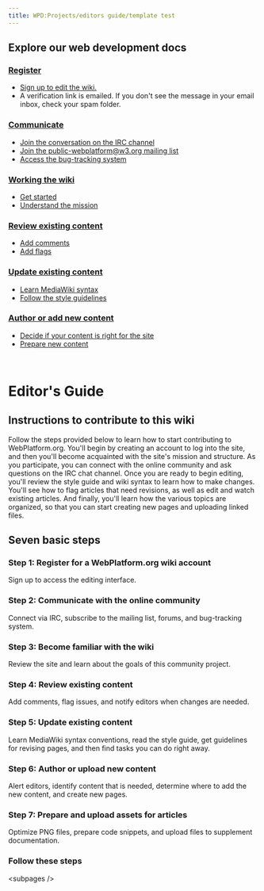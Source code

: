 ```yaml
---
title: WPD:Projects/editors guide/template test
---
```

<h2><span class="mw-headline" id="Explore_our_web_development_docs">Explore our web development docs</span></h2>
<div class="topic-container">
  <div class="long-topic">
      <div class="place-holder"></div>
      <div class="inner">
        <h3><span class="mw-headline" id="Register"><a href="/w/index.php?title=step_1_register_for_a_wiki_account&amp;action=edit&amp;redlink=1" class="new" title="step 1 register for a wiki account (page does not exist)"> Register</a></span></h3>
        <ul>
            <li><a rel="nofollow" class="external text" href="http://docs.webplatform.org/w/index.php?title=Special:UserLogin&amp;returnto=Main+Page">Sign up to edit the wiki.</a></li>
            <li>A verification link is emailed. If you don't see the message in your email inbox, check your spam folder.</li>
        </ul>
     </div>
  </div>
 <div class="long-topic"> 
     <div class="place-holder"></div>
    <div class="inner">
        <h3><span class="mw-headline" id="Communicate"><a href="/wiki/WPD:Editors_Guide/step_2_communicate_with_the_online_community" title="WPD:Editors Guide/step 2 communicate with the online community"> Communicate</a></span></h3>
            <ul>
            <li><a href="/wiki/WPD:Editors_Guide/step_2_communicate_with_the_online_community#Join_the_conversation_on_the_IRC_channel" title="WPD:Editors Guide/step 2 communicate with the online community">Join the conversation on the IRC channel</a></li>
            <li><a href="/wiki/WPD:Editors_Guide/step_2_communicate_with_the_online_community#Join_the_public-webplatform.40w3.org_mailing_list" title="WPD:Editors Guide/step 2 communicate with the online community">Join the public-webplatform@w3.org mailing list</a></li>
            <li><a href="/wiki/WPD:Editors_Guide/step_2_communicate_with_the_online_community#Access_the_bug-tracking_system" title="WPD:Editors Guide/step 2 communicate with the online community">Access the bug-tracking system</a></li>
        </ul>
     </div>
  </div>
 <div class="long-topic"> 
     <div class="place-holder"></div>
    <div class="inner">
        <h3><span class="mw-headline" id="Working_the_wiki"><a href="/wiki/WPD:Editors_Guide/step_3_become_familiar_with_the_wiki" title="WPD:Editors Guide/step 3 become familiar with the wiki">Working the wiki</a></span></h3>
            <ul>
            <li><a href="/wiki/WPD:Editors_Guide/step_3_become_familiar_with_the_wiki#If_you_can.27t_wait.2C_start_contributing_right_away" title="WPD:Editors Guide/step 3 become familiar with the wiki">Get started</a></li>
            <li><a href="/wiki/WPD:Editors_Guide/step_3_become_familiar_with_the_wiki#Understand_the_WebPlatform_project.27s_mission_and_policies" title="WPD:Editors Guide/step 3 become familiar with the wiki">Understand the mission</a></li>
        </ul>
     </div>
  </div>
<div class="clearfixboth"></div>
 <div class="long-topic"> 
     <div class="place-holder"></div>
    <div class="inner">
        <h3><span class="mw-headline" id="Review_existing_content"><a href="/wiki/WPD:Editors_Guide/step_4_review_existing_content" title="WPD:Editors Guide/step 4 review existing content">Review existing content</a></span></h3>
            <ul>
            <li><a href="/wiki/WPD:Editors_Guide/step_4_review_existing_content#IAdd_comments_to_sections" title="WPD:Editors Guide/step 4 review existing content">Add comments</a></li>
            <li><a href="/wiki/WPD:Editors_Guide/step_4_review_existing_content#How_to_add_a_flag" title="WPD:Editors Guide/step 4 review existing content">Add flags</a></li>
        </ul>
     </div>
  </div>
 <div class="long-topic"> 
     <div class="place-holder"></div>
    <div class="inner">
        <h3><span class="mw-headline" id="Update_existing_content"><a href="/wiki/WPD:Editors_Guide/step_5_update_existing_content" title="WPD:Editors Guide/step 5 update existing content">Update existing content</a></span></h3>
            <ul>
            <li><a href="/wiki/WPD:Editors_Guide/step_5_update_existing_content#Become_familiar_with_MediaWiki_syntax_conventions" title="WPD:Editors Guide/step 5 update existing content">Learn MediaWiki syntax</a></li>
            <li><a href="/wiki/WPD:Editors_Guide/step_5_update_existing_content#Follow_the_WebPlatform_style_guide" title="WPD:Editors Guide/step 5 update existing content">Follow the style guidelines</a></li>
        </ul>
     </div>
  </div>
 <div class="long-topic"> 
     <div class="place-holder"></div>
    <div class="inner">
        <h3><span class="mw-headline" id="Author_or_add_new_content"><a href="/wiki/WPD:Editors_Guide/step_6_author_or_upload_new_content" title="WPD:Editors Guide/step 6 author or upload new content">Author or add new content</a></span></h3>
            <ul>
            <li><a href="/wiki/WPD:Editors_Guide/step_6_author_or_upload_new_content#Determine_if_your_content_is_appropriate_to_add_to_this_wiki" title="WPD:Editors Guide/step 6 author or upload new content">Decide if your content is right for the site</a></li>
            <li><a href="/wiki/WPD:Editors_Guide/step_6_author_or_upload_new_content#Author_new_content_using_the_correct_site_formatting_and_standards" title="WPD:Editors Guide/step 6 author or upload new content">Prepare new content</a></li>
        </ul>
     </div>
  </div>
<p><br /> 
</p>
<div class="clearfixboth"></div>
</div>
<h1><span class="mw-headline" id="Editor.27s_Guide">Editor's Guide</span></h1>
<h2><span class="mw-headline" id="Instructions_to_contribute_to_this_wiki">Instructions to contribute to this wiki</span></h2>
<p>Follow the steps provided below to learn how to start contributing to WebPlatform.org. You'll begin by creating an account to log into the site, and then you'll become acquainted with the site's mission and structure. As you participate, you can connect with the online community and ask questions on the IRC chat channel. Once you are ready to begin editing, you'll review the style guide and wiki syntax to learn how to make changes. You'll see how to flag articles that need revisions, as well as edit and watch existing articles. And finally, you'll learn how the various topics are organized, so that you can start creating new pages and uploading linked files.
</p>
<h2><span class="mw-headline" id="Seven_basic_steps">Seven basic steps</span></h2>
<h3><span class="mw-headline" id="Step_1:_Register_for_a_WebPlatform.org_wiki_account">Step 1: Register for a WebPlatform.org wiki account</span></h3>
<p>Sign up to access the editing interface.
</p>
<h3><span class="mw-headline" id="Step_2:_Communicate_with_the_online_community">Step 2: Communicate with the online community</span></h3>
<p>Connect via IRC, subscribe to the mailing list, forums, and bug-tracking system.
</p>
<h3><span class="mw-headline" id="Step_3:_Become_familiar_with_the_wiki">Step 3: Become familiar with the wiki</span></h3>
<p>Review the site and learn about the goals of this community project.
</p>
<h3><span class="mw-headline" id="Step_4:_Review_existing_content">Step 4: Review existing content</span></h3>
<p>Add comments, flag issues, and notify editors when changes are needed.
</p>
<h3><span class="mw-headline" id="Step_5:_Update_existing_content">Step 5: Update existing content</span></h3>
<p>Learn MediaWiki syntax conventions, read the style guide, get guidelines for revising pages, and then find tasks you can do right away.
</p>
<h3><span class="mw-headline" id="Step_6:_Author_or_upload_new_content">Step 6: Author or upload new content</span></h3>
<p>Alert editors, identify content that is needed, determine where to add the new content, and create new pages.
</p>
<h3><span class="mw-headline" id="Step_7:_Prepare_and_upload_assets_for_articles">Step 7: Prepare and upload assets for articles</span></h3>
<p>Optimize PNG files, prepare code snippets, and upload files to supplement documentation.
</p>
<h3><span class="mw-headline" id="Follow_these_steps">Follow these steps</span></h3>
<p>&lt;subpages /&gt;
</p>
<!-- 
NewPP limit report
CPU time usage: 0.043 seconds
Real time usage: 0.048 seconds
Preprocessor visited node count: 67/1000000
Preprocessor generated node count: 94/1000000
Post‐expand include size: 0/2097152 bytes
Template argument size: 0/2097152 bytes
Highest expansion depth: 2/40
Expensive parser function count: 0/100
-->

<!-- 
Transclusion expansion time report (%,ms,calls,template)
100.00%    0.000      1 - -total
-->

<!-- Saved in parser cache with key wpwiki:pcache:idhash:7309-0!*!0!!*!*!*!esi=1 and timestamp 20150731111135 and revision id 29270
 -->
